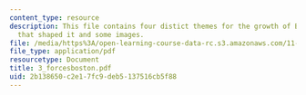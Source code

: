 ```yaml
---
content_type: resource
description: This file contains four distict themes for the growth of Boston, forces
  that shaped it and some images.
file: /media/https%3A/open-learning-course-data-rc.s3.amazonaws.com/11-001j-introduction-to-urban-design-and-development-spring-2006/2b138650c2e17fc9deb5137516cb5f88_3_forcesboston.pdf
file_type: application/pdf
resourcetype: Document
title: 3_forcesboston.pdf
uid: 2b138650-c2e1-7fc9-deb5-137516cb5f88
---
```

